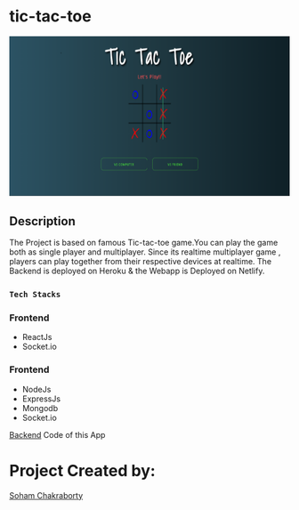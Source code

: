 # tic-tac-toe

<img src="tictactoe.png" />

## Description

The Project is based on famous Tic-tac-toe game.You can play the game both as single player and multiplayer.
Since its realtime multiplayer game , players can play together from their respective devices at realtime.
The Backend is deployed on Heroku & the Webapp is Deployed on Netlify.
### `Tech Stacks`

### Frontend
 - ReactJs
 - Socket.io
### Frontend
 - NodeJs
 - ExpressJs
 - Mongodb
 - Socket.io

[Backend](https://github.com/Soham-Official/tic-tac-toe_backend) Code of this App

# Project Created by:
  [Soham Chakraborty](https://soham-official.github.io/)        

